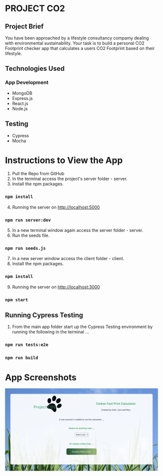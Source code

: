 # PROJECT CO2

## Project Brief
You have been approached by a lifestyle consultancy compamy dealing with environmental sustainability. Your task is to build a personal CO2 Footprint checker app that calculates a users CO2 Footprint based on their lifestyle.

## Technologies Used

### App Development
* MongoDB
* Express.js
* React.js
* Node.js 

## Testing
* Cypress
* Mocha 

# Instructions to View the App

1. Pull the Repo from GitHub
2. In the terminal access the project's server folder - server.
3. Install the npm packages. 

### `npm install`

4. Running the server on  [http://localhost:5000](http://localhost:5000) 

### `npm run server:dev`

5. In a new terminal window again access the server folder - server.
6. Run the seeds file.

### `npm run seeds.js`

7. In a new server window access the client folder - client. 
8. Install the npm packages. 

### `npm install`

9. Running the server on  [http://localhost:3000](http://localhost:3000) 

### `npm start`



## Running Cypress Testing

1. From the main app folder start up the Cypress Testing environment by running the following in the terminal ...

### `npm run tests:e2e`

### `npm run build`



# App Screenshots

![App Home Page](readmeimages/homepage.png) 


